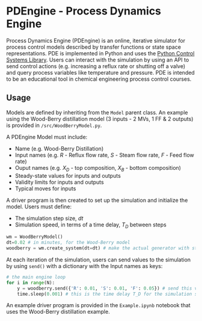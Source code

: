 # PDEngine - Process Dynamics Engine

Process Dynamics Engine (PDEngine) is an online, iterative simulator for process control models described by transfer functions or state space representations. PDE is implemented in Python and uses the [Python Control Systems Library](https://github.com/python-control/python-control). Users can interact with the simulation by using an API to send control actions (e.g. increasing a reflux rate or shutting off a valve) and query process variables like temperature and pressure. PDE is intended to be an educational tool in chemical engineering process control courses.

## Usage

Models are defined by inheriting from the `Model` parent class. An example using the Wood-Berry distillation model (3 inputs - 2 MVs, 1 FF & 2 outputs) is provided in `/src/WoodBerryModel.py`.

A PDEngine Model must include:
- Name (e.g. Wood-Berry Distillation)
- Input names (e.g. $R$ - Reflux flow rate, $S$ - Steam flow rate, $F$ - Feed flow rate)
- Ouput names (e.g. $X_D$ - top composition, $X_B$ - bottom composition)
- Steady-state values for inputs and outputs
- Validity limits for inputs and outputs
- Typical moves for inputs

A driver program is then created to set up the simulation and initialize the model. Users must define:

- The simulation step size, $dt$
- Simulation speed, in terms of a time delay, $T_D$ between steps

```python
wm = WoodBerryModel()
dt=0.02 # in minutes, for the Wood-Berry model
woodberry = wm.create_system(dt=dt) # make the actual generator with step size = 0.02
```

At each iteration of the simulation, users can send values to the simulation by using `send()` with a dictionary with the Input names as keys:

```python
# the main engine loop
for i in range(N):        
    y = woodberry.send({'R': 0.01, 'S': 0.01, 'F': 0.05}) # send this value to the model
    time.sleep(0.001) # this is the time delay T_D for the simulation speed
```

An example driver program is provided in the `Example.ipynb` notebook that uses the Wood-Berry distillation example.
